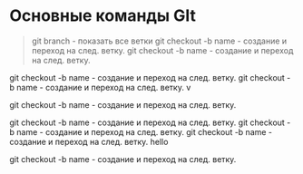 # Основные команды GIt
> git branch - показать все ветки
> git checkout -b name - создание и переход на след. ветку.
git checkout -b name - создание и переход на след. ветку.

git checkout -b name - создание и переход на след. ветку.
git checkout -b name - создание и переход на след. ветку.
v

git checkout -b name - создание и переход на след. ветку.

git checkout -b name - создание и переход на след. ветку.
git checkout -b name - создание и переход на след. ветку.
git checkout -b name - создание и переход на след. ветку.
hello

git checkout -b name - создание и переход на след. ветку.
